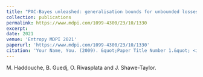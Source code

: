 ```yaml
---
title: "PAC-Bayes unleashed: generalisation bounds for unbounded losses."
collection: publications
permalink: https://www.mdpi.com/1099-4300/23/10/1330
excerpt: 
date: 2021
venue: 'Entropy MDPI 2021'
paperurl: 'https://www.mdpi.com/1099-4300/23/10/1330'
citation: 'Your Name, You. (2009). &quot;Paper Title Number 1.&quot; <i>Journal 1</i>. 1(1).'
---
```

M. Haddouche, B. Guedj, O. Rivasplata and J. Shawe-Taylor.
